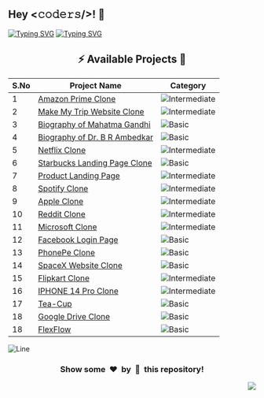 <h2>Hey <𝚌𝚘𝚍𝚎𝚛𝚜/>! 👋</h2>

[![Typing SVG](https://readme-typing-svg.herokuapp.com?font=Fira+Code&size=60&pause=1000&center=true&vCenter=true&multiline=true&width=1000&height=100&lines=FRONT-END+PROJECTS)](https://git.io/typing-svg)
[![Typing SVG](https://readme-typing-svg.demolab.com?font=Comfortaa&size=65&pause=400&color=18b8d0&center=true&vCenter=true&width=2000&height=200&lines=BASIC+LEVEL+PROJECTS;INTERMEDIATE+LEVEL+PROJECTS;ADVANCED+LEVEL+PROJECTS)](https://git.io/typing-svg)


<div align="center">

## :zap: Available Projects 🎉
<!-- Rules to Add project are as follows:

1. Attach the project name as shown below or you can refer from the README file of Vanilla-JS.
[To Do List](./Basic/To-Do-List)

2. If alignment is distorted, i will manage it. You have just added you project here according to serial number. 

3. Add the category of the project using the provided links below here, according to your project.

![Basic](https://img.shields.io/badge/Basic-00FF00?style=for-the-badge) 
![Intermediate](https://img.shields.io/badge/Intermediate-FFD700?style=for-the-badge) 
![Advanced](https://img.shields.io/badge/Advanced-FF0000?style=for-the-badge) 

-->


| S.No  | Project Name | Category |
|-------|--------------|----------|
|   1   | [Amazon Prime Clone](./Intermediate/Amazon-Prime-Clone) | ![Intermediate](https://img.shields.io/badge/Intermediate-FFD700?style=for-the-badge) |
|   2   | [Make My Trip Website Clone](./Intermediate/MakeMyTrip-website-clone) | ![Intermediate](https://img.shields.io/badge/Intermediate-FFD700?style=for-the-badge) |
|   3   | [Biography of Mahatma Gandhi](./Basic/Biography-Mahatma-Gandhi) | ![Basic](https://img.shields.io/badge/Basic-00FF00?style=for-the-badge) |
|   4   | [Biography of Dr. B R Ambedkar](./Basic/Biography-BR-Ambedkar) | ![Basic](https://img.shields.io/badge/Basic-00FF00?style=for-the-badge) |
|   5   | [Netflix Clone](./Intermediate/Netflix-Clone) | ![Intermediate](https://img.shields.io/badge/Intermediate-FFD700?style=for-the-badge) |
|   6   | [Starbucks Landing Page Clone](./Basic/Starbucks-Landing-page) | ![Basic](https://img.shields.io/badge/Basic-00FF00?style=for-the-badge) |
|   7   | [Product Landing Page](./Intermediate/Product-Landing-Page ) | ![Intermediate](https://img.shields.io/badge/Intermediate-FFD700?style=for-the-badge) |
|   8   | [Spotify Clone](./Intermediate/Spotify-Clone) | ![Intermediate](https://img.shields.io/badge/Intermediate-FFD700?style=for-the-badge) |
|   9   | [Apple Clone](./Intermediate/Apple-Clone ) | ![Intermediate](https://img.shields.io/badge/Intermediate-FFD700?style=for-the-badge) |
|   10  | [Reddit Clone](./Intermediate/Reddit-Clone) | ![Intermediate](https://img.shields.io/badge/Intermediate-FFD700?style=for-the-badge) |
|   11  | [Microsoft Clone](./Intermediate/Microsoft-Clone) | ![Intermediate](https://img.shields.io/badge/Intermediate-FFD700?style=for-the-badge) |
|   12  | [Facebook Login Page](./Basic/Facebook-Login-Page) | ![Basic](https://img.shields.io/badge/Basic-00FF00?style=for-the-badge) |
|   13  | [PhonePe Clone](./Basic/PhonePe/) | ![Basic](https://img.shields.io/badge/Basic-00FF00?style=for-the-badge) |
|   14  | [SpaceX Website Clone](./Basic/SpaceX-Website-Clone/) | ![Basic](https://img.shields.io/badge/Basic-00FF00?style=for-the-badge) |
|   15  | [Flipkart Clone](./Intermediate/Flipkart-Clone) | ![Intermediate](https://img.shields.io/badge/Intermediate-FFD700?style=for-the-badge) |
|   16  | [IPHONE 14 Pro Clone](./Intermediate/IPHONE-14-Pro-Clone)| ![Intermediate](https://img.shields.io/badge/Intermediate-FFD700?style=for-the-badge) |
|   17  | [Tea-Cup](./Basic/Animated-Tea-Cup) | ![Basic](https://img.shields.io/badge/Basic-00FF00?style=for-the-badge) |
|   18  | [Google Drive Clone](./Basic/Google-Drive-Clone/) | ![Basic](https://img.shields.io/badge/Basic-00FF00?style=for-the-badge) |
|   18  | [FlexFlow](./Basic//FlexFlow) | ![Basic](https://img.shields.io/badge/Basic-00FF00?style=for-the-badge) |

</div>


![Line](https://github.com/Avdhesh-Varshney/WebMasterLog/assets/114330097/4b78510f-a941-45f8-a9d5-80ed0705e847)

<div align="center">
	<h3>Show some &nbsp;❤️&nbsp; by &nbsp;🌟&nbsp; this repository!</h3>
</div>
<a href="#top"><img src="https://img.shields.io/badge/-Back%20to%20Top-red?style=for-the-badge" align="right"/></a>
